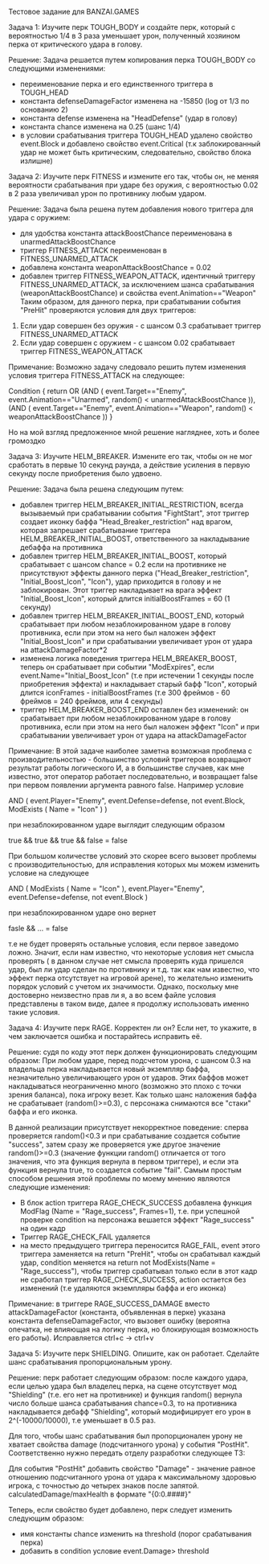 Тестовое задание для BANZAI.GAMES

Задача 1:
Изучите перк TOUGH_BODY и создайте перк, который с вероятностью 
1/4 в 3 раза уменьшает урон, полученный хозяином перка от критического удара в голову.

Решение: 
Задача решается путем копирования перка TOUGH_BODY со следующими изменениями: 
- переименование перка и его единственного триггера в TOUGH_HEAD
- константа defenseDamageFactor изменена на -15850 (log от 1/3 по основанию 2)
- константа defense изменена на "HeadDefense" (удар в голову)
- константа chance изменена на 0.25 (шанс 1/4)
- в условии срабатывания триггера TOUGH_HEAD удалено свойство event.Block и добавлено свойство event.Critical (т.к заблокированный удар
не может быть критическим, следовательно, свойство блока излишне)

Задача 2:
Изучите перк FITNESS и измените его так, чтобы он, не меняя вероятности срабатывания
при ударе без оружия, с вероятностью 0.02 в 2 раза увеличивал урон по противнику любым ударом.

Решение:
Задача была решена путем добавления нового триггера для удара с оружием:
- для удобства константа attackBoostChance переименована в unarmedAttackBoostChance
- триггер FITNESS_ATTACK переименован в FITNESS_UNARMED_ATTACK
- добавлена константа weaponAttackBoostChance = 0.02
- добавлен триггер FITNESS_WEAPON_ATTACK, идентичный триггеру FITNESS_UNARMED_ATTACK, за исключением шанса срабатывания (weaponAttackBoostChance) и свойства event.Animation=="Weapon"
Таким образом, для данного перка, при срабатывании события "PreHit" проверяются условия для двух триггеров:
1) Если удар совершен без оружия - с шансом 0.3 срабатывает триггер FITNESS_UNARMED_ATTACK
2) Если удар совершен с оружием - с шансом 0.02 срабатывает триггер FITNESS_WEAPON_ATTACK

Примечание:
Возможно задачу следовало решить путем изменения условия триггера FITNESS_ATTACK на следующее:

Condition
    {
      return OR (AND ( event.Target=="Enemy", event.Animation=="Unarmed", random() < unarmedAttackBoostChance )),
      (AND ( event.Target=="Enemy", event.Animation=="Weapon", random() < weaponAttackBoostChance ))
    }
    
Но на мой взгляд предложенное мной решение нагляднее, хоть и более громоздко

Задача 3:
Изучите HELM_BREAKER. Измените его так, чтобы он не мог сработать в первые
10 секунд раунда, а действие усиления в первую секунду после приобретения было
удвоено.

Решение:
Задача была решена следующим путем:
- добавлен триггер HELM_BREAKER_INITIAL_RESTRICTION, всегда вызываемый при срабатывании события "FightStart", этот триггер создает иконку баффа "Head_Breaker_restriction" над врагом, которая запрешает срабатывание триггера HELM_BREAKER_INITIAL_BOOST, ответственного за накладывание дебаффа на противника
- добавлен триггер HELM_BREAKER_INITIAL_BOOST, который срабатывает с шансом chance = 0.2 если на противнике не присутствуют эффекты данного перка ("Head_Breaker_restriction", "Initial_Boost_Icon", "Icon"), удар приходится в голову и не заблокирован. Этот триггер накладывает на врага эффект "Initial_Boost_Icon", который длится initialBoostFrames = 60 (1 секунду)
- добавлен триггер HELM_BREAKER_INITIAL_BOOST_END, который срабатывает при любом незаблокированном ударе в голову противника, если при этом на него был наложен эффект "Initial_Boost_Icon" и при срабатывании увеличивает урон от удара на attackDamageFactor*2
- изменена логика поведения триггера HELM_BREAKER_BOOST, теперь он срабатывает при событии "ModExpires", если event.Name="Initial_Boost_Icon" (т.е при истечении 1 секунды после приобретения эффекта) и накладывает старый бафф "Icon", который длится iconFrames - initialBoostFrames (т.е 300 фреймов - 60 фреймов = 240 фреймов, или 4 секунды)
- триггер HELM_BREAKER_BOOST_END оставлен без изменений: он срабатывает при любом незаблокированном ударе в голову противника, если при этом на него был наложен эффект "Icon" и при срабатывании увеличивает урон от удара на attackDamageFactor

Примечание: 
В этой задаче наиболее заметна возможная проблема с производительностью - большинство условий триггеров возвращают результат работы логического И, а в большинстве случаев, как мне известно, этот оператор работает последовательно, и возвращает false при первом появлении аргумента равного false. Например условие

AND ( event.Player="Enemy", event.Defense=defense, not event.Block, ModExists ( Name = "Icon" ) )

при незаблокированном ударе выглядит следующим образом

true && true && true && false = false

При большом количестве условий это скорее всего вызовет проблемы с производительностью, для исправления которых мы можем изменить условие на следующее

AND ( ModExists ( Name = "Icon" ), event.Player="Enemy", event.Defense=defense, not event.Block )

при незаблокированном ударе оно вернет

fasle && ... = false

т.е не будет проверять остальные условия, если первое заведомо ложно.
Значит, если нам известно, что некоторые условия нет смысла проверять ( в данном случае нет смысла проверять куда пришелся удар, был ли удар сделан по противнику и т.д. так как нам известно, что эффект перка отсутствует на игровой арене), то желательно изменить порядок условий с учетом их значимости. Однако, поскольку мне достоверно неизвестно прав ли я, а во всем файле условия представлены в таком виде, далее я продолжу использовать именно такие условия.


Задача 4:
Изучите перк RAGE. Корректен ли он? Если нет, то укажите, в чем заключается ошибка и постарайтесь исправить её.

Решение:
судя по коду этот перк должен функционировать следующим образом:
При любом ударе, перед подсчетом урона, с шансом 0.3 на владельца перка накладывается новый экземпляр баффа, незначительно увеличивающего урон от ударов. Этих баффов может накладываться неограниченно много (возможно это плохо с точки зрения баланса), пока игроку везет. Как только шанс наложения баффа не срабатывает (random()>=0.3), с персонажа снимаются все "стаки" баффа и его иконка.

В данной реализации присутствует некорректное поведение: сперва проверяется random()<0.3 и при срабатывание создается событие "success",
затем сразу же проверяется уже другое значение random()>=0.3 (значение функции random() отличается от того значения, что эта функция вернула в первом триггере), и если эта функция вернула true, то создается событие "fail".
Самым простым способом решения этой проблемы по моему мнению являются следующие изменения:
- В блок action триггера RAGE_CHECK_SUCCESS добавлена функция ModFlag (Name = "Rage_success", Frames=1), т.е. при успешной проверке condition на персонажа вешается эффект "Rage_success" на один кадр
- Триггер RAGE_CHECK_FAIL удаляется
- на место предыдущего триггера переносится RAGE_FAIL, event этого триггера заменяется на return "PreHit", чтобы он срабатывал каждый удар, condition меняется на return not ModExists(Name = "Rage_success"), чтобы триггер срабатывал только если в этот кадр не сработал триггер RAGE_CHECK_SUCCESS, action остается без изменений (т.е удаляются экземпляры баффа и его иконка)

Примечание: в триггере RAGE_SUCCESS_DAMAGE вместо attackDamageFactor (константа, объявленная в перке) указана константа defenseDamageFactor, что вызовет ошибку (вероятна опечатка, не влияющая на логику перка, но блокирующая возможность его работы). Исправляется ctrl+c -> ctrl+v

Задача 5:
Изучите перк SHIELDING. Опишите, как он работает. Сделайте шанс срабатывания пропорциональным урону.

Решение: перк работает следующим образом: после каждого удара, если целью удара был владелец перка, на сцене отсутствует мод "Shielding" (т.е. его нет на противнике) и функция random() вернула число больше шанса срабатывания chance=0.3, то на противника накладывается дебафф "Shielding", который модифицирует его урон в 2^(-10000/10000), т.е уменьшает в 0.5 раз.

Для того, чтобы шанс срабатывания был пропорционален урону не хватает свойства damage (подсчитанного урона) у события "PostHit". Соответственно нужно передать отделу разработки следующее ТЗ:

Для события "PostHit" добавить свойство "Damage" - значение равное отношению подсчитанного урона от удара к максимальному здоровью игрока, с точностью до четырех знаков после запятой. calculatedDamage/maxHealth в формате "{0:0.####}"

Теперь, если свойство будет добавлено, перк следует изменить следующим образом:
- имя константы chance изменить на threshold (порог срабатывания перка)
- добавить в condition условие event.Damage> threshold
